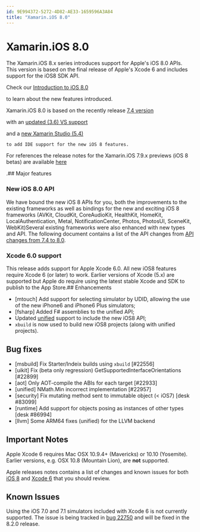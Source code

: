 ```yaml
---
id: 9E994372-5272-4D82-AE33-1659596A3A84
title: "Xamarin.iOS 8.0"
---
```


# Xamarin.iOS 8.0



The Xamarin.iOS 8.x series introduces support for Apple's iOS 8.0 APIs.
	This version is based on the final release of Apple's Xcode 6 and
	includes support for the iOS8 SDK API.

Check
	our [Introduction to iOS 8.0](http://developer.xamarin.com/guides/ios/platform_features/introduction_to_ios_8/)

 to learn about the new features introduced.

Xamarin.iOS 8.0 is based on the recently release [7.4 version](../../xamarin.ios_7/xamarin.ios_7.4)

 with an [updated (3.6) VS support](../../../vs/xamarin.vs_3/xamarin.vs_3.6)

 and a [new Xamarin Studio (5.4)](../../../studio/xamarin.studio_5.4/xamarin.studio_5.4)


	to add IDE support for the new iOS 8 features.

For references the release notes for the Xamarin.iOS 7.9.x previews
	(iOS 8 betas) are available [here](../../xamarin.ios_7/xamarin.ios_7.9)

.## Major features

### New iOS 8.0 API



We have bound the new iOS 8 APIs for you, both the
	improvements to the existing frameworks as well as bindings
	for the new and exciting iOS 8 frameworks (AVKit, CloudKit,
	CoreAudioKit, HealthKit, HomeKit, LocalAuthentication, Metal,
	NotificationCenter, Photos, PhotosUI, SceneKit, WebKit)Several existing frameworks were also enhanced with new types
	and API.
	The following document contains a list of the API changes from [API changes from 7.4 to 8.0](/releases/ios/api_changes/from_7.4.0_to_8.0.0).

### Xcode 6.0 support



This release adds support for Apple Xcode 6.0.  All new
	iOS8 features require Xcode 6 (or later) to work.  Earlier
	versions of Xcode (5.x) are supported but Apple do require
	using the latest stable Xcode and SDK to publish to the App
	Store.## Enhancements

-  [mtouch] Add support for selecting simulator by UDID, allowing the use of the new iPhone6 and iPhone6 Plus simulators; 
-  [fsharp] Added F# assemblies to the unified API; 
-  Updated  [unified](/guides/cross-platform/macios/unified/) support to include the new iOS8 API; 
-  `xbuild` is now used to build new iOS8 projects (along with unified projects). 


## Bug fixes

-  [msbuild] Fix Starter/Indeix builds using  `xbuild` [#22556] 
-  [uikit] Fix (beta only regression) GetSupportedInterfaceOrientations [#22899] 
-  [aot] Only AOT-compile the ABIs for each target [#22933] 
-  [unified] NMath.Min incorrect implementation [#22957] 
-  [security] Fix mutating method sent to immutable object (&lt; iOS7) [desk #83099] 
-  [runtime] Add support for objects posing as instances of other types [desk #86994] 
-  [llvm] Some ARM64 fixes (unified) for the LLVM backend 


## Important Notes

Apple Xcode 6 requires Mac OSX 10.9.4+ (Mavericks) or 10.10 (Yosemite). 
	Earlier versions, e.g. OSX 10.8 (Mountain Lion), are **not** supported.

Apple releases notes contains a list of changes and known issues for both [iOS 8](https://developer.apple.com/library/prerelease/ios/releasenotes/General/RN-iOSSDK-8.0/)
	and [Xcode 6](http://adcdownload.apple.com//Developer_Tools/xcode_6_beta_7_apzr94/xcode_6__beta_7_release_notes.pdf)
	that you should review.

## Known Issues

Using the iOS 7.0 and 7.1 simulators included with Xcode 6 is not currently supported. The issue is being tracked in [bug 22750](https://bugzilla.xamarin.com/show_bug.cgi?id=22750) and will be fixed in the 8.2.0 release.
